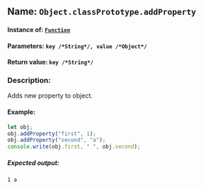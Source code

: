 ## Name: `Object.classPrototype.addProperty`

#### Instance of: [`Function`](Function.md)

#### Parameters: `key /*String*/, value /*Object*/`

#### Return value: `key /*String*/`

### Description:

Adds new property to object.

#### Example:

```js
let obj;
obj.addProperty("first", 1);
obj.addProperty("second", "a");
console.write(obj.first, " ", obj.second);
```

##### Expected output:

```
1 a
```

